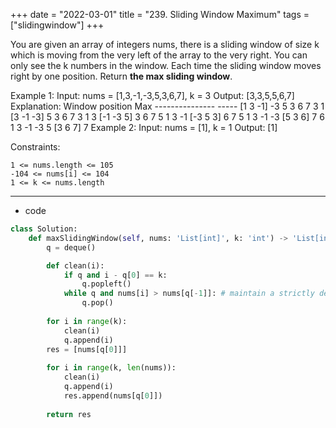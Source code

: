 +++ 
date = "2022-03-01"
title = "239. Sliding Window Maximum"
tags = ["slidingwindow"]
+++

You are given an array of integers nums, there is a sliding window of size k which is moving from the very left of the array to the very right. You can only see the k numbers in the window. Each time the sliding window moves right by one position.
Return __the max sliding window__.
 
Example 1:
Input: nums = [1,3,-1,-3,5,3,6,7], k = 3 Output: [3,3,5,5,6,7] Explanation: Window position Max --------------- ----- [1 3 -1] -3 5 3 6 7 3 1 [3 -1 -3] 5 3 6 7 3 1 3 [-1 -3 5] 3 6 7  5 1 3 -1 [-3 5 3] 6 7 5 1 3 -1 -3 [5 3 6] 7 6 1 3 -1 -3 5 [3 6 7] 7
Example 2:
Input: nums = [1], k = 1 Output: [1] 
 
Constraints:

	1 <= nums.length <= 105
	-104 <= nums[i] <= 104
	1 <= k <= nums.length


---
- code
```py
class Solution:
    def maxSlidingWindow(self, nums: 'List[int]', k: 'int') -> 'List[int]':
        q = deque()        

        def clean(i):
            if q and i - q[0] == k:
                q.popleft()
            while q and nums[i] > nums[q[-1]]: # maintain a strictly descending q
                q.pop()
                
        for i in range(k):
            clean(i)
            q.append(i)
        res = [nums[q[0]]]
        
        for i in range(k, len(nums)):
            clean(i)
            q.append(i)
            res.append(nums[q[0]])
                
        return res
```
